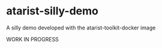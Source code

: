 # atarist-silly-demo
A silly demo developed with the atarist-toolkit-docker image

WORK IN PROGRESS
